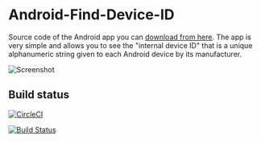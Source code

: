 # Android-Find-Device-ID

Source code of the Android app you can [download from here](https://play.google.com/store/apps/details?id=com.hasmobi.find.device.id). The app is very simple and allows you to see the "internal device ID" that is a unique alphanumeric string given to each Android device by its manufacturer.

![Screenshot](https://i.imgur.com/iVIJJet.jpg)

## Build status

[![CircleCI](https://circleci.com/gh/Dzhuneyt/Android-App---Get-Device-ID.svg?style=svg)](https://circleci.com/gh/Dzhuneyt/Android-App---Get-Device-ID)

[![Build Status](https://travis-ci.org/Dzhuneyt/Android-App---Get-Device-ID.svg?branch=master)](https://travis-ci.org/Dzhuneyt/Android-App---Get-Device-ID)
